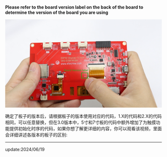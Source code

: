 **Please refer to the board version label on the back of the board to determine the version of the board you are using**

![](https://github.com/Elecrow-RD/CrowPanel-ESP32-Display-Course-File/blob/main/CrowPanel_ESP32_Tutorial/Code/reame_image/rm1.png)



确定了板子的版本后，请根据板子的版本使用对应的代码，1.X的代码和2.X的代码相同，可以任意替换，但在3.0版本中，5寸和7寸板的代码中额外增加了为触摸功能提供初始化时序的代码，如果你想了解更详细的内容，你可以观看该视频，里面会详细讲述各版本的板子的区别:



---

update:2024/06/19


